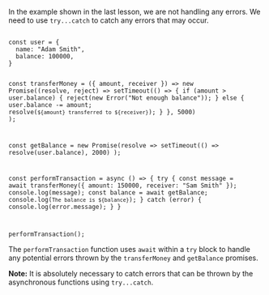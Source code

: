 In the example shown in the last lesson,
we are not handling any errors.
We need to use `try...catch`
to catch any errors that may occur.

<codeblock language="javascript" type="lesson">
<code>
const user = {
  name: "Adam Smith",
  balance: 100000,
}

const transferMoney = ({ amount, receiver }) => new Promise((resolve, reject) =>
  setTimeout(() => {
    if (amount > user.balance) {
      reject(new Error("Not enough balance"));
    } else {
      user.balance -= amount;
      resolve(`${amount} transferred to ${receiver}`);
    }
  }, 5000)
);

const getBalance = new Promise(resolve =>
  setTimeout(() => resolve(user.balance), 2000)
);

const performTransaction = async () => {
  try {
    const message = await transferMoney({ amount: 150000, receiver: "Sam Smith" });
    console.log(message);
    const balance = await getBalance;
    console.log(`The balance is ${balance}`);
  } catch (error) {
    console.log(error.message);
  }
}

performTransaction();
</code>
</codeblock>

The `performTransaction` function uses `await`
within a `try` block to handle any potential
errors thrown by the `transferMoney`
and `getBalance` promises.

**Note:** It is absolutely necessary
to catch errors that can be thrown
by the asynchronous functions
using `try...catch`.
